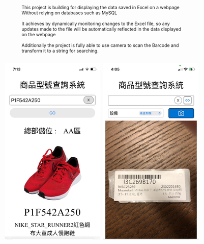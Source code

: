 This project is building for displaying the data saved in Excel on a webpage<br>
Without relying on databases such as MySQL<br><br>
It achieves by dynamically monitoring changes to the Excel file, so any updates made to the file will be automatically reflected in the data displayed on the webpage<br><br>
Additionally the project is fully able to use camera to scan the Barcode and transform it to a string for searching.<br><br>
<div style="width: 100%; display:flex; justify-content: center;">
  <img src="./screen-shot1.jpg" alt="screenshot1" style="width: 300px; margin-right: 10px;">
  <img src="./screen-shot2.jpg" alt="screenshot2" style="width: 300px;">
</div>
